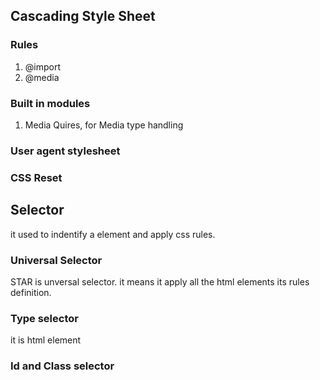 ## Cascading Style Sheet

### Rules
1. @import
2. @media

### Built in modules

1. Media Quires, for Media type handling

### User agent stylesheet
### CSS Reset

## Selector


 it used to indentify a element and apply css rules.

### Universal Selector

STAR is unversal selector. it means it apply all the html elements its rules definition.

### Type selector

 it is html element

### Id and Class selector